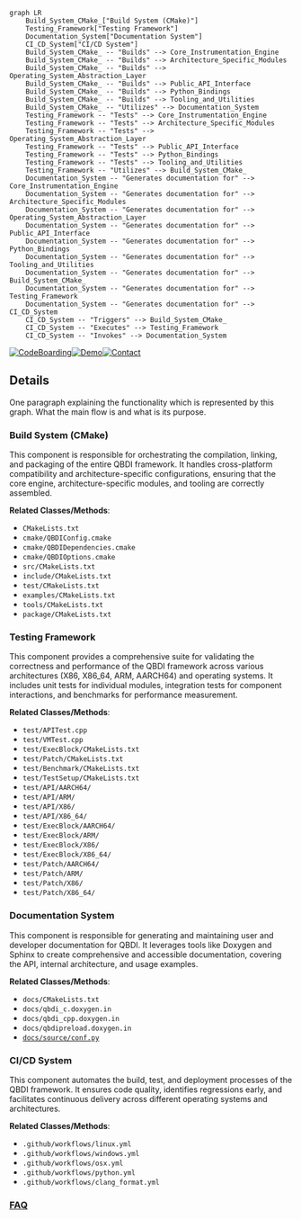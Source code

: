 ```mermaid
graph LR
    Build_System_CMake_["Build System (CMake)"]
    Testing_Framework["Testing Framework"]
    Documentation_System["Documentation System"]
    CI_CD_System["CI/CD System"]
    Build_System_CMake_ -- "Builds" --> Core_Instrumentation_Engine
    Build_System_CMake_ -- "Builds" --> Architecture_Specific_Modules
    Build_System_CMake_ -- "Builds" --> Operating_System_Abstraction_Layer
    Build_System_CMake_ -- "Builds" --> Public_API_Interface
    Build_System_CMake_ -- "Builds" --> Python_Bindings
    Build_System_CMake_ -- "Builds" --> Tooling_and_Utilities
    Build_System_CMake_ -- "Utilizes" --> Documentation_System
    Testing_Framework -- "Tests" --> Core_Instrumentation_Engine
    Testing_Framework -- "Tests" --> Architecture_Specific_Modules
    Testing_Framework -- "Tests" --> Operating_System_Abstraction_Layer
    Testing_Framework -- "Tests" --> Public_API_Interface
    Testing_Framework -- "Tests" --> Python_Bindings
    Testing_Framework -- "Tests" --> Tooling_and_Utilities
    Testing_Framework -- "Utilizes" --> Build_System_CMake_
    Documentation_System -- "Generates documentation for" --> Core_Instrumentation_Engine
    Documentation_System -- "Generates documentation for" --> Architecture_Specific_Modules
    Documentation_System -- "Generates documentation for" --> Operating_System_Abstraction_Layer
    Documentation_System -- "Generates documentation for" --> Public_API_Interface
    Documentation_System -- "Generates documentation for" --> Python_Bindings
    Documentation_System -- "Generates documentation for" --> Tooling_and_Utilities
    Documentation_System -- "Generates documentation for" --> Build_System_CMake_
    Documentation_System -- "Generates documentation for" --> Testing_Framework
    Documentation_System -- "Generates documentation for" --> CI_CD_System
    CI_CD_System -- "Triggers" --> Build_System_CMake_
    CI_CD_System -- "Executes" --> Testing_Framework
    CI_CD_System -- "Invokes" --> Documentation_System
```

[![CodeBoarding](https://img.shields.io/badge/Generated%20by-CodeBoarding-9cf?style=flat-square)](https://github.com/CodeBoarding/GeneratedOnBoardings)[![Demo](https://img.shields.io/badge/Try%20our-Demo-blue?style=flat-square)](https://www.codeboarding.org/demo)[![Contact](https://img.shields.io/badge/Contact%20us%20-%20contact@codeboarding.org-lightgrey?style=flat-square)](mailto:contact@codeboarding.org)

## Details

One paragraph explaining the functionality which is represented by this graph. What the main flow is and what is its purpose.

### Build System (CMake)
This component is responsible for orchestrating the compilation, linking, and packaging of the entire QBDI framework. It handles cross-platform compatibility and architecture-specific configurations, ensuring that the core engine, architecture-specific modules, and tooling are correctly assembled.


**Related Classes/Methods**:

- `CMakeLists.txt`
- `cmake/QBDIConfig.cmake`
- `cmake/QBDIDependencies.cmake`
- `cmake/QBDIOptions.cmake`
- `src/CMakeLists.txt`
- `include/CMakeLists.txt`
- `test/CMakeLists.txt`
- `examples/CMakeLists.txt`
- `tools/CMakeLists.txt`
- `package/CMakeLists.txt`


### Testing Framework
This component provides a comprehensive suite for validating the correctness and performance of the QBDI framework across various architectures (X86, X86_64, ARM, AARCH64) and operating systems. It includes unit tests for individual modules, integration tests for component interactions, and benchmarks for performance measurement.


**Related Classes/Methods**:

- `test/APITest.cpp`
- `test/VMTest.cpp`
- `test/ExecBlock/CMakeLists.txt`
- `test/Patch/CMakeLists.txt`
- `test/Benchmark/CMakeLists.txt`
- `test/TestSetup/CMakeLists.txt`
- `test/API/AARCH64/`
- `test/API/ARM/`
- `test/API/X86/`
- `test/API/X86_64/`
- `test/ExecBlock/AARCH64/`
- `test/ExecBlock/ARM/`
- `test/ExecBlock/X86/`
- `test/ExecBlock/X86_64/`
- `test/Patch/AARCH64/`
- `test/Patch/ARM/`
- `test/Patch/X86/`
- `test/Patch/X86_64/`


### Documentation System
This component is responsible for generating and maintaining user and developer documentation for QBDI. It leverages tools like Doxygen and Sphinx to create comprehensive and accessible documentation, covering the API, internal architecture, and usage examples.


**Related Classes/Methods**:

- `docs/CMakeLists.txt`
- `docs/qbdi_c.doxygen.in`
- `docs/qbdi_cpp.doxygen.in`
- `docs/qbdipreload.doxygen.in`
- <a href="https://github.com/QBDI/QBDI/blob/dev-next/docs/source/conf.py" target="_blank" rel="noopener noreferrer">`docs/source/conf.py`</a>


### CI/CD System
This component automates the build, test, and deployment processes of the QBDI framework. It ensures code quality, identifies regressions early, and facilitates continuous delivery across different operating systems and architectures.


**Related Classes/Methods**:

- `.github/workflows/linux.yml`
- `.github/workflows/windows.yml`
- `.github/workflows/osx.yml`
- `.github/workflows/python.yml`
- `.github/workflows/clang_format.yml`




### [FAQ](https://github.com/CodeBoarding/GeneratedOnBoardings/tree/main?tab=readme-ov-file#faq)